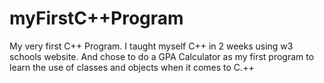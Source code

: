 # myFirstC++Program
My very first C++ Program. I taught myself C++ in 2 weeks using w3 schools website. And chose to do a GPA Calculator as my first program to learn the use of classes and objects when it comes to C.++ 
